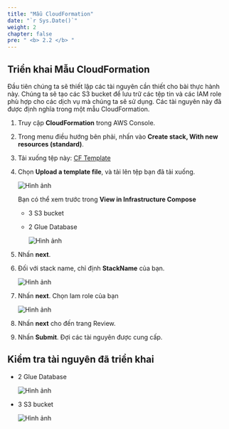 ```yaml
---
title: "Mẫu CloudFormation"
date: "`r Sys.Date()`"
weight: 2
chapter: false
pre: " <b> 2.2 </b> "
---
```


## Triển khai Mẫu CloudFormation

Đầu tiên chúng ta sẽ thiết lập các tài nguyên cần thiết cho bài thực hành này. Chúng ta sẽ tạo các S3 bucket để lưu trữ các tệp tin và các IAM role phù hợp cho các dịch vụ mà chúng ta sẽ sử dụng. Các tài nguyên này đã được định nghĩa trong một mẫu CloudFormation.

1. Truy cập **CloudFormation** trong AWS Console.
2. Trong menu điều hướng bên phải, nhấn vào **Create stack, With new resources (standard)**.
3. Tải xuống tệp này: [CF Template](/repo_pmt_ws-fcj-004/resources/CF_template.yaml)
4. Chọn **Upload a template file**, và tải lên tệp bạn đã tải xuống.

   ![Hình ảnh](/repo_pmt_ws-fcj-004/images/2/2/22-001.png?featherlight=false&width=90pc)

   Bạn có thể xem trước trong **View in Infrastructure Compose**
    - 3 S3 bucket
    - 2 Glue Database

      ![Hình ảnh](/repo_pmt_ws-fcj-004/images/2/2/22-002.png?featherlight=false&width=90pc)

5. Nhấn **next**.
6. Đối với stack name, chỉ định **StackName** của bạn.

   ![Hình ảnh](/repo_pmt_ws-fcj-004/images/2/2/22-003.png?featherlight=false&width=90pc)

7. Nhấn **next**. Chọn Iam role của bạn

   ![Hình ảnh](/repo_pmt_ws-fcj-004/images/2/2/22-004.png?featherlight=false&width=90pc)

8. Nhấn **next** cho đến trang Review.
9. Nhấn **Submit**. Đợi các tài nguyên được cung cấp.

## Kiểm tra tài nguyên đã triển khai

- 2 Glue Database

   ![Hình ảnh](/repo_pmt_ws-fcj-004/images/2/2/22-005.png?featherlight=false&width=90pc)

- 3 S3 bucket

   ![Hình ảnh](/repo_pmt_ws-fcj-004/images/2/2/22-006.png?featherlight=false&width=90pc)
